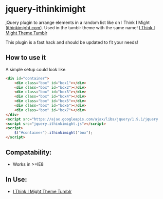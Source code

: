 jquery-ithinkimight
==================

jQuery plugin to arrange elements in a random list like on I Think I Might ([ithinkimight.com](http://ithinkimight.com)). Used in the tumblr theme with the same name! [I Think I Might Theme Tumblr](http://ithinkimighttheme.tumblr.com/)

This plugin is a fast hack and should be updated to fit your needs!

## How to use it
A simple setup could look like:

```html
<div id="container">
	<div class="box" id="box1"></div>
	<div class="box" id="box2"></div>
	<div class="box" id="box3"></div>
	<div class="box" id="box4"></div>
	<div class="box" id="box5"></div>
	<div class="box" id="box6"></div>
	<div class="box" id="box7"></div>
</div>
<script src="https://ajax.googleapis.com/ajax/libs/jquery/1.9.1/jquery.min.js"></script>
<script src="jquery.ithinkimight.js"></script>
<script>
	$("#container").ithinkimight("box");
</script>
```
## Compatability:
- Works in >=IE8

## In Use:
- [I Think I Might Theme Tumblr](http://ithinkimighttheme.tumblr.com/)